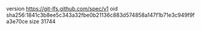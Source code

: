 version https://git-lfs.github.com/spec/v1
oid sha256:1841c3b8ee5c343a32fbe0b21136c883d574858a147f1b71e3c949f9fa3e70ce
size 31744
